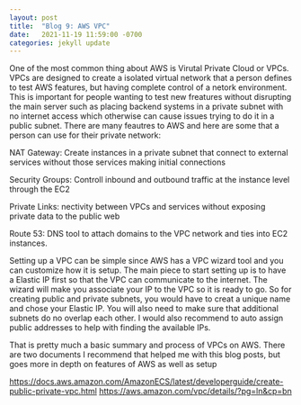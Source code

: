 ```yaml
---
layout: post
title:  "Blog 9: AWS VPC"
date:   2021-11-19 11:59:00 -0700
categories: jekyll update
---
```

One of the most common thing about AWS is Virutal Private Cloud or VPCs. VPCs are designed to create a isolated virtual network that a person defines to test AWS features, but having complete control of a netork environment. This is important for people wanting to test new freatures without disrupting the main server such as placing backend systems in a private subnet with no internet access which otherwise can cause issues trying to do it in a public subnet. There are many feautres to AWS and here are some that a person can use for their private network:

NAT Gateway: Create instances in a private subnet that connect to external services without those services making initial connections

Security Groups: Controll inbound and outbound traffic at the instance level through the EC2

Private Links: nectivity between VPCs and services without exposing private data to the public web

Route 53: DNS tool to attach domains to the VPC network and ties into EC2 instances.

Setting up a VPC can be simple since AWS has a VPC wizard tool and you can customize how it is setup. The main piece to start setting up is to have a Elastic IP first so that the VPC can communicate to the internet. The wizard will make you associate your IP to the VPC so it is ready to go. So for creating public and private subnets, you would have to creat a unique name and chose your Elastic IP. You will also need to make sure that additional subnets do no overlap each other. I would also recommend to auto assign public addresses to help with finding the available IPs.

That is pretty much a basic summary and process of VPCs on AWS. There are two documents I recommend that helped me with this blog posts, but goes more in depth on features of AWS as well as setup

https://docs.aws.amazon.com/AmazonECS/latest/developerguide/create-public-private-vpc.html
https://aws.amazon.com/vpc/details/?pg=ln&cp=bn 